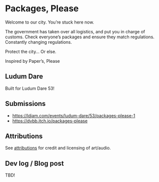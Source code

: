 # Packages, Please

Welcome to our city. You’re stuck here now.

The government has taken over all logistics, and put you in charge of customs. Check everyone’s packages and ensure they match regulations. Constantly changing regulations.

Protect the city… Or else.

Inspired by Paper’s, Please

## Ludum Dare

Built for Ludum Dare 53!

## Submissions

- https://ldjam.com/events/ludum-dare/53/packages-please-1
- https://dvbb.itch.io/packages-please

## Attributions

See [attributions](ATTRIBUTIONS.md) for credit and licensing of art/audio.

## Dev log / Blog post

TBD!
